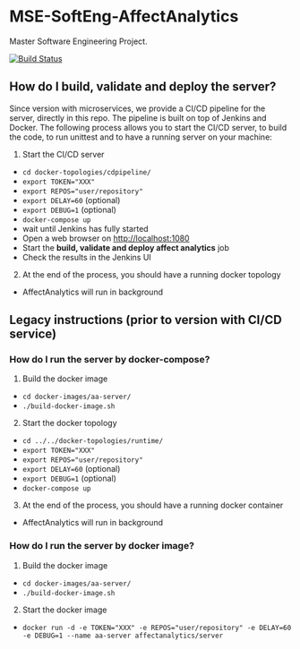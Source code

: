 # MSE-SoftEng-AffectAnalytics

Master Software Engineering Project.

[![Build Status](https://travis-ci.org/jonathandreyer/MSE-SoftEng-AffectAnalytics.svg?branch=master)](https://travis-ci.org/jonathandreyer/MSE-SoftEng-AffectAnalytics)


## How do I build, validate and deploy the server?

Since version with microservices, we provide a CI/CD pipeline for the server, directly in this repo. The pipeline is built on top of Jenkins and Docker. The following process allows you to start the CI/CD server, to build the code, to run unittest and to have a running server on your machine:

1. Start the CI/CD server
  * `cd docker-topologies/cdpipeline/`
  * `export TOKEN="XXX"`
  * `export REPOS="user/repository"`
  * `export DELAY=60` (optional)
  * `export DEBUG=1`  (optional)
  * `docker-compose up`
  * wait until Jenkins has fully started
  * Open a web browser on [http://localhost:1080](http://localhost:1080)
  * Start the **build, validate and deploy affect analytics** job
  * Check the results in the Jenkins UI
2. At the end of the process, you should have a running docker topology
  * AffectAnalytics will run in background


## Legacy instructions (prior to version with CI/CD service)

### How do I run the server by docker-compose?

1. Build the docker image
  * `cd docker-images/aa-server/`
  * `./build-docker-image.sh`
2. Start the docker topology
  * `cd ../../docker-topologies/runtime/`
  * `export TOKEN="XXX"`
  * `export REPOS="user/repository"`
  * `export DELAY=60` (optional)
  * `export DEBUG=1`  (optional)
  * `docker-compose up`
3. At the end of the process, you should have a running docker container
  * AffectAnalytics will run in background


### How do I run the server by docker image?

1. Build the docker image
  * `cd docker-images/aa-server/`
  * `./build-docker-image.sh`
2. Start the docker image
  * `docker run -d -e TOKEN="XXX" -e REPOS="user/repository" -e DELAY=60 -e DEBUG=1 --name aa-server affectanalytics/server`
